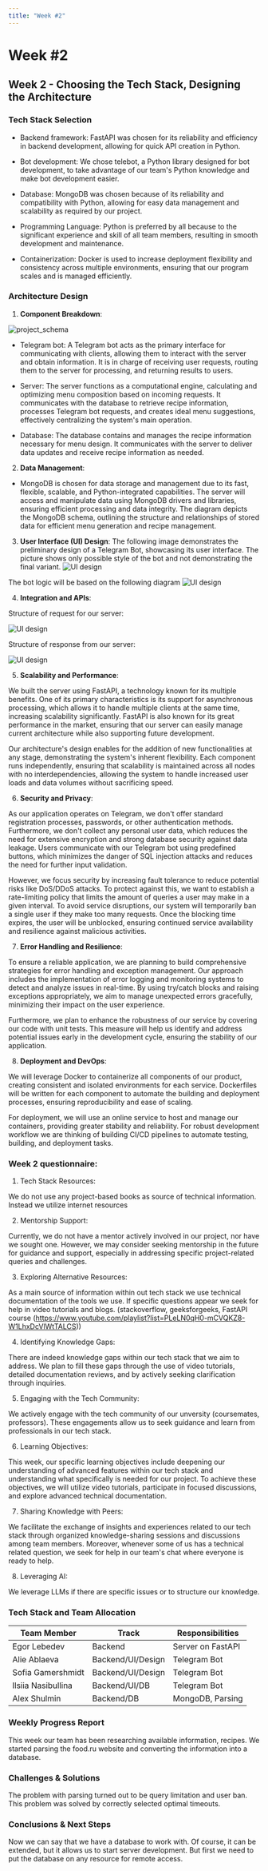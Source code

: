 ```yaml
---
title: "Week #2"
---
```


# **Week #2**

## **Week 2 - Choosing the Tech Stack, Designing the Architecture**

### **Tech Stack Selection**

* Backend framework: FastAPI was chosen for its reliability and efficiency in backend development, allowing for quick API creation in Python.

* Bot development: We chose telebot, a Python library designed for bot development, to take advantage of our team's Python knowledge and make bot development easier.

* Database: MongoDB was chosen because of its reliability and compatibility with Python, allowing for easy data management and scalability as required by our project.

* Programming Language: Python is preferred by all because to the significant experience and skill of all team members, resulting in smooth development and maintenance.

* Containerization: Docker is used to increase deployment flexibility and consistency across multiple environments, ensuring that our program scales and is managed efficiently.


### **Architecture Design**

1. **Component Breakdown**:

![project_schema](/2024/FindRecipe/project_schema.jpg)

* Telegram bot: A Telegram bot acts as the primary interface for communicating with clients, allowing them to interact with the server and obtain information. It is in charge of receiving user requests, routing them to the server for processing, and returning results to users. 

* Server: The server functions as a computational engine, calculating and optimizing menu composition based on incoming requests. It communicates with the database to retrieve recipe information, processes Telegram bot requests, and creates ideal menu suggestions, effectively centralizing the system's main operation.

* Database: The database contains and manages the recipe information necessary for menu design. It communicates with the server to deliver data updates and receive recipe information as needed.


2. **Data Management**: 

* MongoDB is chosen for data storage and management due to its fast, flexible, scalable, and Python-integrated capabilities. The server will access and manipulate data using MongoDB drivers and libraries, ensuring efficient processing and data integrity. The diagram depicts the MongoDB schema, outlining the structure and relationships of stored data for efficient menu generation and recipe management.

3. **User Interface (UI) Design**:
The following image demonstrates the preliminary design of a Telegram Bot, showcasing its user interface. The picture shows only possible style of the bot and not demonstrating the final variant.
![UI design](/2024/FindRecipe/Visual.jpg)

The bot logic will be based on the following diagram
![UI design](/2024/FindRecipe/BotUI.jpg)

4. **Integration and APIs**: 

Structure of request for our server:

![UI design](/2024/FindRecipe/API_req.jpg)

Structure of response from our server:

![UI design](/2024/FindRecipe/API_res.jpg)

5. **Scalability and Performance**: 

We built the server using FastAPI, a technology known for its multiple benefits. One of its primary characteristics is its support for asynchronous processing, which allows it to handle multiple clients at the same time, increasing scalability significantly. FastAPI is also known for its great performance in the market, ensuring that our server can easily manage current architecture while also supporting future development.

Our architecture's design enables for the addition of new functionalities at any stage, demonstrating the system's inherent flexibility. Each component runs independently, ensuring that scalability is maintained across all nodes with no interdependencies, allowing the system to handle increased user loads and data volumes without sacrificing speed.

6. **Security and Privacy**: 

As our application operates on Telegram, we don't offer standard registration processes, passwords, or other authentication methods. Furthermore, we don't collect any personal user data, which reduces the need for extensive encryption and strong database security against data leakage. Users communicate with our Telegram bot using predefined buttons, which minimizes the danger of SQL injection attacks and reduces the need for further input validation.

However, we focus security by increasing fault tolerance to reduce potential risks like DoS/DDoS attacks. To protect against this, we want to establish a rate-limiting policy that limits the amount of queries a user may make in a given interval. To avoid service disruptions, our system will temporarily ban a single user if they make too many requests. Once the blocking time expires, the user will be unblocked, ensuring continued service availability and resilience against malicious activities.

7. **Error Handling and Resilience**: 

To ensure a reliable application, we are planning to build comprehensive strategies for error handling and exception management. Our approach includes the implementation of  error logging and monitoring systems to detect and analyze issues in real-time. By using try/catch blocks and raising exceptions appropriately, we aim to manage unexpected errors gracefully, minimizing their impact on the user experience.

Furthermore, we plan to enhance the robustness of our service by covering our code with unit tests. This measure will help us identify and address potential issues early in the development cycle, ensuring the stability of our application. 

8. **Deployment and DevOps**: 

We will leverage Docker to containerize all components of our product, creating consistent and isolated environments for each service. Dockerfiles will be written for each component to automate the building and deployment processes, ensuring reproducibility and ease of scaling.

For deployment, we will use an online service to host and manage our containers, providing greater stability and reliability.  For robust development workflow we are thinking of building CI/CD pipelines to automate testing, building, and deployment tasks.

### **Week 2 questionnaire:**

1) Tech Stack Resources: 

We do not use any project-based books as source of technical information. 
Instead we utilize internet resources

2) Mentorship Support: 

Currently, we do not have a mentor actively involved in our project, nor have we sought one. 
However, we may consider seeking mentorship in the future for guidance and support, especially in addressing specific project-related queries and challenges.

3) Exploring Alternative Resources: 

As a main source of information within out tech stack we use technical documentation of the tools we use. 
If specific questions appear we seek for help  in video tutorials and blogs. (stackoverflow, geeksforgeeks, FastAPI course (https://www.youtube.com/playlist?list=PLeLN0qH0-mCVQKZ8-W1LhxDcVlWtTALCS))

4) Identifying Knowledge Gaps: 

There are indeed knowledge gaps within our tech stack that we aim to address. 
We plan to fill these gaps through the use of video tutorials, detailed documentation reviews, and by actively seeking clarification through inquiries.

5) Engaging with the Tech Community: 

We actively engage with the tech community of our unversity (coursemates, professors). 
These engagements allow us to seek guidance and learn from professionals in our tech stack.

6) Learning Objectives: 

This week, our specific learning objectives include deepening our understanding of advanced features within our tech stack and understanding what specifically is needed for our project. 
To achieve these objectives, we will utilize video tutorials, participate in focused discussions, and explore advanced technical documentation.

7) Sharing Knowledge with Peers: 

We facilitate the exchange of insights and experiences related to our tech stack through organized knowledge-sharing sessions and discussions among team members. 
Moreover, whenever some of us has a technical related question, we seek for help in our team's chat where everyone is ready to help.

8) Leveraging AI: 

We leverage LLMs if there are specific issues or to structure our knowledge.

### **Tech Stack and Team Allocation**

| Team Member        | Track               | Responsibilities  |
|--------------------|---------------------|-------------------|
| Egor Lebedev       | Backend             | Server on FastAPI |
| Alie Ablaeva       | Backend/UI/Design   | Telegram Bot      |
| Sofia Gamershmidt  | Backend/UI/Design   | Telegram Bot      |
| Ilsiia Nasibullina | Backend/UI/DB       | Telegram Bot      |  
| Alex Shulmin       | Backend/DB          | MongoDB, Parsing  |

### **Weekly Progress Report**

This week our team has been researching available information, recipes.
We started parsing the food.ru website and converting the information into a database.

### **Challenges & Solutions**

The problem with parsing turned out to be query limitation and user ban.
This problem was solved by correctly selected optimal timeouts.

### **Conclusions & Next Steps**

Now we can say that we have a database to work with.
Of course, it can be extended, but it allows us to start server development.
But first we need to put the database on any resource for remote access.